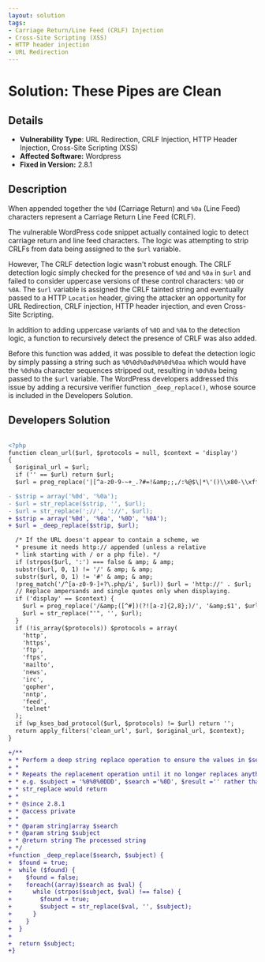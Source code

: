 ```yaml
---
layout: solution
tags:
- Carriage Return/Line Feed (CRLF) Injection
- Cross-Site Scripting (XSS)
- HTTP header injection
- URL Redirection
---
```


# Solution: These Pipes are Clean

## Details

* __Vulnerability Type__: URL Redirection, CRLF Injection, HTTP Header Injection, Cross-Site Scripting (XSS)
* __Affected Software:__ Wordpress
* __Fixed in Version:__  2.8.1

## Description
When appended together the `%0d` (Carriage Return) and `%0a` (Line Feed) characters represent a Carriage Return Line Feed (CRLF).

The vulnerable WordPress code snippet actually contained logic to detect carriage return and line feed characters. The logic was attempting to strip CRLFs from data being assigned to the `$url` variable.

However, The CRLF detection logic wasn't robust enough. The CRLF detection logic simply checked for the presence of `%0d` and `%0a` in `$url` and failed to consider uppercase versions of these control characters: `%0D` or `%0A`.  The `$url` variable is assigned the CRLF tainted string and eventually passed to a HTTP `Location` header, giving the attacker an opportunity for URL Redirection, CRLF injection, HTTP header injection, and even Cross-Site Scripting.

In addition to adding uppercase variants of `%0D` and `%0A` to the detection logic, a function to recursively detect the presence of CRLF was also added.

Before this function was added, it was possible to defeat the detection logic by simply passing a string such as `%0%0d%0ad%0%0d%0aa` which would have the `%0d%0a` character sequences stripped out, resulting in `%0d%0a` being passed to the `$url` variable. The WordPress developers addressed this issue by adding a recursive verifier function `_deep_replace()`, whose source is included in the Developers Solution.

## Developers Solution
```diff

<?php
function clean_url($url, $protocols = null, $context = 'display')
{
  $original_url = $url;
  if ('' == $url) return $url;
  $url = preg_replace('|[^a-z0-9-~+_.?#=!&amp;;,/:%@$\|*\'()\\x80-\\xff]|i', '', $url);

- $strip = array('%0d', '%0a');
- $url = str_replace($strip, '', $url);
- $url = str_replace(';//', '://', $url);
+ $strip = array('%0d', '%0a', '%0D', '%0A');
+ $url = _deep_replace($strip, $url);

  /* If the URL doesn't appear to contain a scheme, we
  * presume it needs http:// appended (unless a relative
  * link starting with / or a php file). */
  if (strpos($url, ':') === false & amp; & amp;
  substr($url, 0, 1) != '/' & amp; & amp;
  substr($url, 0, 1) != '#' & amp; & amp;
  !preg_match('/^[a-z0-9-]+?\.php/i', $url)) $url = 'http://' . $url;
  // Replace ampersands and single quotes only when displaying.
  if ('display' == $context) {
    $url = preg_replace('/&amp;([^#])(?![a-z]{2,8};)/', '&amp;$1', $url);
    $url = str_replace("'", '', $url);
  }
  if (!is_array($protocols)) $protocols = array(
    'http',
    'https',
    'ftp',
    'ftps',
    'mailto',
    'news',
    'irc',
    'gopher',
    'nntp',
    'feed',
    'telnet'
  );
  if (wp_kses_bad_protocol($url, $protocols) != $url) return '';
  return apply_filters('clean_url', $url, $original_url, $context);
}

+/**
+ * Perform a deep string replace operation to ensure the values in $search are no longer present
+ *
+ * Repeats the replacement operation until it no longer replaces anything so as to remove "nested" values
+ * e.g. $subject = '%0%0%0DDD', $search ='%0D', $result ='' rather than the '%0%0DD' that
+ * str_replace would return
+ *
+ * @since 2.8.1
+ * @access private
+ *
+ * @param string|array $search
+ * @param string $subject
+ * @return string The processed string
+ */
+function _deep_replace($search, $subject) {
+  $found = true;
+  while ($found) {
+    $found = false;
+    foreach((array)$search as $val) {
+      while (strpos($subject, $val) !== false) {
+        $found = true;
+        $subject = str_replace($val, '', $subject);
+      }
+    }
+  }
+
+  return $subject;
+}
```
